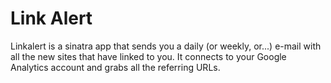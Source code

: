 # Link Alert

Linkalert is a sinatra app that sends you a daily (or weekly, or...) e-mail
with all the new sites that have linked to you. It connects to your Google
Analytics account and grabs all the referring URLs.
